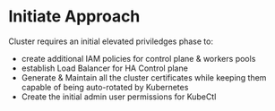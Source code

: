 # Initiate Approach

Cluster requires an initial elevated priviledges phase to:

- create additional IAM policies for control plane & workers pools
- establish Load Balancer for HA Control plane
- Generate & Maintain all the cluster certificates while keeping them capable of being auto-rotated by Kubernetes
- Create the initial admin user permissions for KubeCtl

